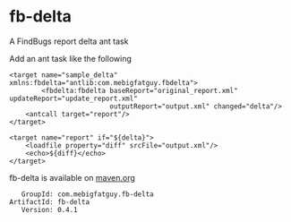 # fb-delta
A FindBugs report delta ant task

Add an ant task like the following

    <target name="sample_delta" xmlns:fbdelta="antlib:com.mebigfatguy.fbdelta">
		    <fbdelta:fbdelta baseReport="original_report.xml" updateReport="update_report.xml"         
		                     outputReport="output.xml" changed="delta"/>
		<antcall target="report"/>
	</target>
	
	<target name="report" if="${delta}">
		<loadfile property="diff" srcFile="output.xml"/> 
		<echo>${diff}</echo> 
	</target>
	
fb-delta is available on [maven.org](http://search.maven.org/#search%7Cga%7C1%7Cg%3A%22com.mebigfatguy.fb-delta%22%20AND%20a%3A%22fb-delta%22)

       GroupId: com.mebigfatguy.fb-delta
    ArtifactId: fb-delta
       Version: 0.4.1
